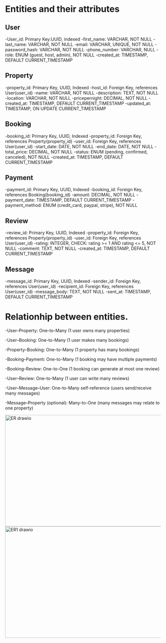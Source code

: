 # Entities and their attributes
## User
-User_id: Primary Key:UUID, indexed
-first_name: VARCHAR, NOT NULL
-last_name: VARCHAR, NOT NULL
-email: VARCHAR, UNIQUE, NOT NULL
-password_hash: VARCHAR, NOT NULL
-phone_number: VARCHAR, NULL
-role: ENUM (guest, host, admin), NOT NULL
-created_at: TIMESTAMP, DEFAULT CURRENT_TIMESTAMP

## Property
-property_id: Primary Key, UUID, Indexed
-host_id: Foreign Key, references User(user_id)
-name: VARCHAR, NOT NULL
-description: TEXT, NOT NULL
-location: VARCHAR, NOT NULL
-pricepernight: DECIMAL, NOT NULL
-created_at: TIMESTAMP, DEFAULT CURRENT_TIMESTAMP
-updated_at: TIMESTAMP, ON UPDATE CURRENT_TIMESTAMP

## Booking
-booking_id: Primary Key, UUID, Indexed
-property_id: Foreign Key, references Property(property_id)
-user_id: Foreign Key, references User(user_id)
-start_date: DATE, NOT NULL
-end_date: DATE, NOT NULL
-total_price: DECIMAL, NOT NULL
-status: ENUM (pending, confirmed, canceled), NOT NULL
-created_at: TIMESTAMP, DEFAULT CURRENT_TIMESTAMP

## Payment
-payment_id: Primary Key, UUID, Indexed
-booking_id: Foreign Key, references Booking(booking_id)
-amount: DECIMAL, NOT NULL
-payment_date: TIMESTAMP, DEFAULT CURRENT_TIMESTAMP
-payment_method: ENUM (credit_card, paypal, stripe), NOT NULL

## Review
-review_id: Primary Key, UUID, Indexed
-property_id: Foreign Key, references Property(property_id)
-user_id: Foreign Key, references User(user_id)
-rating: INTEGER, CHECK: rating >= 1 AND rating <= 5, NOT NULL
-comment: TEXT, NOT NULL
-created_at: TIMESTAMP, DEFAULT CURRENT_TIMESTAMP

## Message
-message_id: Primary Key, UUID, Indexed
-sender_id: Foreign Key, references User(user_id)
-recipient_id: Foreign Key, references User(user_id)
-message_body: TEXT, NOT NULL
-sent_at: TIMESTAMP, DEFAULT CURRENT_TIMESTAMP

# Relationhip between entities.
-User–Property: One-to-Many (1 user owns many properties)

-User–Booking: One-to-Many (1 user makes many bookings)

-Property–Booking: One-to-Many (1 property has many bookings)

-Booking–Payment: One-to-Many (1 booking may have multiple payments)

-Booking–Review: One-to-One (1 booking can generate at most one review)

-User–Review: One-to-Many (1 user can write many reviews)

-User–Message–User: One-to-Many self-reference (users send/receive many messages)

-Message–Property (optional): Many-to-One (many messages may relate to one property)


<img width="609" height="361" alt="ER drawio" src="https://github.com/user-attachments/assets/f558cad8-c321-4081-9b09-866a8af7f61c" />



<img width="609" height="361" alt="ER1 drawio" src="https://github.com/user-attachments/assets/f7d30a32-17b5-4f8e-9e7d-391c9bc940d4" />
